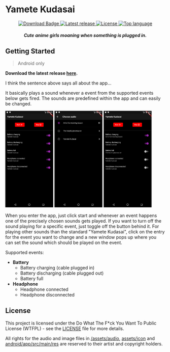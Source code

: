 # Yamete Kudasai

<p align="center">
  <a href="https://github.com/ByteDream/Yamete-Kudasai/releases/download/v1.2.0/yamete_kudasai-v1.2.0.apk">
    <img src="https://img.shields.io/github/downloads/ByteDream/Yamete-Kudasai/total?style=flat-square" alt="Download Badge">
  </a>
  <a href="https://github.com/ByteDream/Yamete-Kudasai/releases/latest">
    <img src="https://img.shields.io/github/v/release/ByteDream/Yamete-Kudasai?style=flat-square" alt="Latest release">
  </a>
  <a href="https://github.com/ByteDream/Yamete-Kudasai/blob/master/LICENSE">
    <img src="https://img.shields.io/github/license/ByteDream/Yamete-Kudasai?style=flat-square" alt="License">
  </a>
  <a href="#">
    <img src="https://img.shields.io/github/languages/top/ByteDream/Yamete-Kudasai?style=flat-square" alt="Top language">
  </a>
</p>

<h5 align="center">Cute anime girls moaning when something is plugged in.</h5>

## Getting Started

> Android only

**Download the latest release [here](https://github.com/ByteDream/Yamete-Kudasai/releases/download/v1.2.0/yamete_kudasai-v1.2.0.apk).**

I think the sentence above says all about the app...

It basically plays a sound whenever a event from the supported events below gets fired.
The sounds are predefined within the app and can easily be changed.


<img src="ext/preview_1.png" width=30%> <img src="ext/preview_2.png" width=30%> <img src="ext/preview_3.png" width=30%>

When you enter the app, just click start and whenever an event happens one of the precisely chosen sounds gets played.
If you want to turn off the sound playing for a specific event, just toggle off the button behind it.
For playing other sounds than the standard "Yamete Kudasai", click on the entry for the event you want to change
and a new window pops up where you can set the sound which should be played on the event.

Supported events:
- **Battery**
  - Battery charging (cable plugged in)
  - Battery discharging (cable plugged out)
  - Battery full
- **Headphone**
  - Headphone connected
  - Headphone disconnected

## License

This project is licensed under the Do What The F*ck You Want To Public License (WTFPL) - see the [LICENSE](LICENSE) file for more details.

All rights for the audio and image files in [/assets/audio](assets/audio), [assets/icon](assets/icon) and [android/app/src/main/res](android/app/src/main/res) are reserved to their artist and copyright holders.
